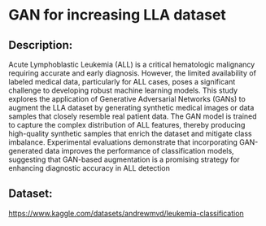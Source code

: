# GAN for increasing LLA dataset

## Description:
Acute Lymphoblastic Leukemia (ALL) is a critical hematologic malignancy requiring accurate and early diagnosis. However, the limited availability of labeled medical data, particularly for ALL cases, poses a significant challenge to developing robust machine learning models. This study explores the application of Generative Adversarial Networks (GANs) to augment the LLA dataset by generating synthetic medical images or data samples that closely resemble real patient data. The GAN model is trained to capture the complex distribution of ALL features, thereby producing high-quality synthetic samples that enrich the dataset and mitigate class imbalance. Experimental evaluations demonstrate that incorporating GAN-generated data improves the performance of classification models, suggesting that GAN-based augmentation is a promising strategy for enhancing diagnostic accuracy in ALL detection

## Dataset:
https://www.kaggle.com/datasets/andrewmvd/leukemia-classification

